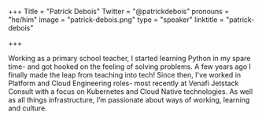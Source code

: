 +++
Title = "Patrick Debois"
Twitter = "@patrickdebois"
pronouns = "he/him"
image = "patrick-debois.png"
type = "speaker"
linktitle = "patrick-debois"

+++

Working as a primary school teacher, I started learning Python in my spare time- and got hooked on the feeling of solving problems. A few years ago I finally made the leap from teaching into tech! Since then, I've worked in Platform and Cloud Engineering roles- most recently at Venafi Jetstack Consult with a focus on Kubernetes and Cloud Native technologies. As well as all things infrastructure, I’m passionate about ways of working, learning and culture.
